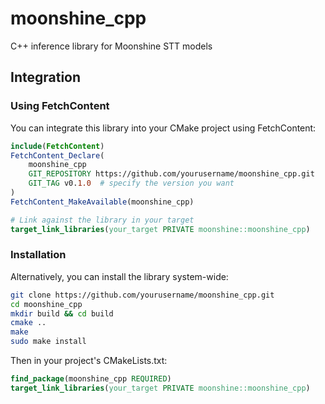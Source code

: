 # moonshine_cpp
C++ inference library for Moonshine STT models

## Integration

### Using FetchContent

You can integrate this library into your CMake project using FetchContent:

```cmake
include(FetchContent)
FetchContent_Declare(
    moonshine_cpp
    GIT_REPOSITORY https://github.com/yourusername/moonshine_cpp.git
    GIT_TAG v0.1.0  # specify the version you want
)
FetchContent_MakeAvailable(moonshine_cpp)

# Link against the library in your target
target_link_libraries(your_target PRIVATE moonshine::moonshine_cpp)
```

### Installation

Alternatively, you can install the library system-wide:

```bash
git clone https://github.com/yourusername/moonshine_cpp.git
cd moonshine_cpp
mkdir build && cd build
cmake ..
make
sudo make install
```

Then in your project's CMakeLists.txt:

```cmake
find_package(moonshine_cpp REQUIRED)
target_link_libraries(your_target PRIVATE moonshine::moonshine_cpp)
```
